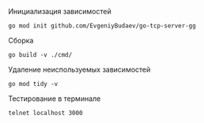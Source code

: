 Инициализация зависимостей
```
go mod init github.com/EvgeniyBudaev/go-tcp-server-gg
```

Сборка
```
go build -v ./cmd/
```

Удаление неиспользуемых зависимостей
```
go mod tidy -v
```

Тестирование в терминале
```
telnet localhost 3000
```